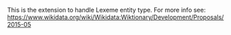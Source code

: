 This is the extension to handle Lexeme entity type. For more info see:
https://www.wikidata.org/wiki/Wikidata:Wiktionary/Development/Proposals/2015-05
